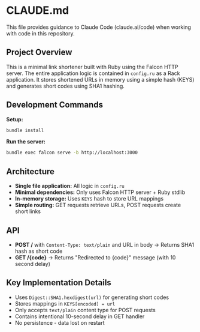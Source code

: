 # CLAUDE.md

This file provides guidance to Claude Code (claude.ai/code) when working with code in this repository.

## Project Overview

This is a minimal link shortener built with Ruby using the Falcon HTTP server. The entire application logic is contained in `config.ru` as a Rack application. It stores shortened URLs in memory using a simple hash (KEYS) and generates short codes using SHA1 hashing.

## Development Commands

**Setup:**
```bash
bundle install
```

**Run the server:**
```bash
bundle exec falcon serve -b http://localhost:3000
```

## Architecture

- **Single file application:** All logic in `config.ru`
- **Minimal dependencies:** Only uses Falcon HTTP server + Ruby stdlib
- **In-memory storage:** Uses `KEYS` hash to store URL mappings
- **Simple routing:** GET requests retrieve URLs, POST requests create short links

## API

- **POST /** with `Content-Type: text/plain` and URL in body → Returns SHA1 hash as short code
- **GET /{code}** → Returns "Redirected to {code}" message (with 10 second delay)

## Key Implementation Details

- Uses `Digest::SHA1.hexdigest(url)` for generating short codes
- Stores mappings in `KEYS[encoded] = url`
- Only accepts `text/plain` content type for POST requests
- Contains intentional 10-second delay in GET handler
- No persistence - data lost on restart